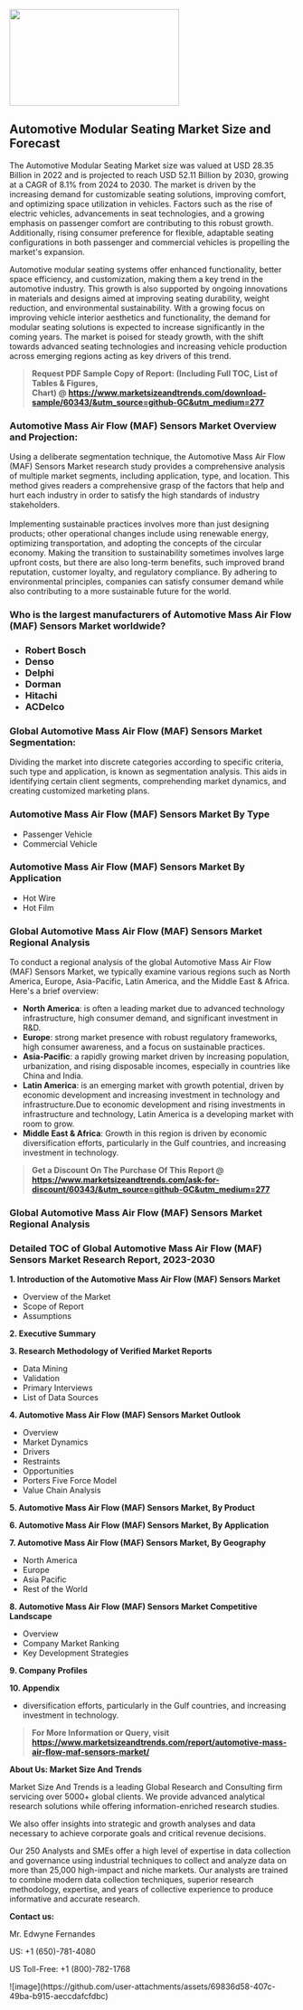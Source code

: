 <p><img class="alignnone size-medium wp-image-20088" src="https://ffe5etoiles.com/wp-content/uploads/2024/12/MST1-300x171.png" alt="" width="300" height="171" /></p><h2>Automotive Modular Seating Market Size and Forecast</h2><p>The Automotive Modular Seating Market size was valued at USD 28.35 Billion in 2022 and is projected to reach USD 52.11 Billion by 2030, growing at a CAGR of 8.1% from 2024 to 2030. The market is driven by the increasing demand for customizable seating solutions, improving comfort, and optimizing space utilization in vehicles. Factors such as the rise of electric vehicles, advancements in seat technologies, and a growing emphasis on passenger comfort are contributing to this robust growth. Additionally, rising consumer preference for flexible, adaptable seating configurations in both passenger and commercial vehicles is propelling the market's expansion.</p><p>Automotive modular seating systems offer enhanced functionality, better space efficiency, and customization, making them a key trend in the automotive industry. This growth is also supported by ongoing innovations in materials and designs aimed at improving seating durability, weight reduction, and environmental sustainability. With a growing focus on improving vehicle interior aesthetics and functionality, the demand for modular seating solutions is expected to increase significantly in the coming years. The market is poised for steady growth, with the shift towards advanced seating technologies and increasing vehicle production across emerging regions acting as key drivers of this trend.</p></p><blockquote id="" class=""><strong>Request PDF Sample Copy of Report: (Including Full TOC, List of Tables &amp; Figures, Chart)&nbsp;@&nbsp;<strong><a href="https://www.marketsizeandtrends.com/download-sample/60343/&utm_source=github-GC&utm_medium=277" target="_blank">https://www.marketsizeandtrends.com/download-sample/60343/&utm_source=github-GC&utm_medium=277</a></strong></strong></blockquote><h3 id="" class="">Automotive Mass Air Flow (MAF) Sensors Market&nbsp;Overview and Projection:</h3><p id="" class="">Using a deliberate segmentation technique, the Automotive Mass Air Flow (MAF) Sensors Market research study provides a comprehensive analysis of multiple market segments, including application, type, and location. This method gives readers a comprehensive grasp of the factors that help and hurt each industry in order to satisfy the high standards of industry stakeholders. <br /> <br />Implementing sustainable practices involves more than just designing products; other operational changes include using renewable energy, optimizing transportation, and adopting the concepts of the circular economy. Making the transition to sustainability sometimes involves large upfront costs, but there are also long-term benefits, such improved brand reputation, customer loyalty, and regulatory compliance. By adhering to environmental principles, companies can satisfy consumer demand while also contributing to a more sustainable future for the world.</p><h3 id="" class="">Who is the largest manufacturers of&nbsp;Automotive Mass Air Flow (MAF) Sensors Market worldwide?</h3><h3 class=""><p><ul><li>Robert Bosch </li><li> Denso </li><li> Delphi </li><li> Dorman </li><li> Hitachi </li><li> ACDelco</li></ul></p></h3><h3 id="" class="">Global&nbsp;Automotive Mass Air Flow (MAF) Sensors Market Segmentation:</h3><p id="" class="">Dividing the market into discrete categories according to specific criteria, such type and application, is known as segmentation analysis. This aids in identifying certain client segments, comprehending market dynamics, and creating customized marketing plans.</p><h3 id="" class="">Automotive Mass Air Flow (MAF) Sensors Market&nbsp;By Type</h3><p><p><ul><li>Passenger Vehicle </li><li> Commercial Vehicle</p></li></ul></p></p><h3 id="" class="">Automotive Mass Air Flow (MAF) Sensors Market&nbsp;By Application</h3><p class=""><p><ul><li>Hot Wire </li><li> Hot Film</li></ul></p></p><h3 id="" class="">Global Automotive Mass Air Flow (MAF) Sensors Market Regional Analysis</h3><p id="" class="">To conduct a regional analysis of the global Automotive Mass Air Flow (MAF) Sensors Market, we typically examine various regions such as North America, Europe, Asia-Pacific, Latin America, and the Middle East &amp; Africa. Here's a brief overview:</p><ul><li><strong>North America</strong>: is often a leading market due to advanced technology infrastructure, high consumer demand, and significant investment in R&amp;D.</li><li><strong>Europe</strong>: strong market presence with robust regulatory frameworks, high consumer awareness, and a focus on sustainable practices.</li><li><strong>Asia-Pacific</strong>: a rapidly growing market driven by increasing population, urbanization, and rising disposable incomes, especially in countries like China and India.</li><li><strong>Latin America</strong>: is an emerging market with growth potential, driven by economic development and increasing investment in technology and infrastructure.Due to economic development and rising investments in infrastructure and technology, Latin America is a developing market with room to grow.</li><li><strong>Middle East &amp; Africa</strong>: Growth in this region is driven by economic diversification efforts, particularly in the Gulf countries, and increasing investment in technology.</li></ul><blockquote id="" class=""><strong>Get a Discount On The Purchase Of This Report @ <strong><a href="https://www.marketsizeandtrends.com/ask-for-discount/60343/&utm_source=github-GC&utm_medium=277" target="_blank">https://www.marketsizeandtrends.com/ask-for-discount/60343/&utm_source=github-GC&utm_medium=277</a></strong></strong></blockquote><h3 id="" class="">Global Automotive Mass Air Flow (MAF) Sensors Market Regional Analysis</h3><h3 id="" class="">Detailed TOC of Global Automotive Mass Air Flow (MAF) Sensors Market Research Report, 2023-2030</h3><p id="" class=""><strong>1. Introduction of the Automotive Mass Air Flow (MAF) Sensors Market</strong></p><ul><li>Overview of the Market</li><li>Scope of Report</li><li>Assumptions</li></ul><p id="" class=""><strong>2. Executive Summary</strong></p><p id="" class=""><strong>3. Research Methodology of Verified Market Reports</strong></p><ul><li>Data Mining</li><li>Validation</li><li>Primary Interviews</li><li>List of Data Sources</li></ul><p id="" class=""><strong>4. Automotive Mass Air Flow (MAF) Sensors Market Outlook</strong></p><ul><li>Overview</li><li>Market Dynamics</li><li>Drivers</li><li>Restraints</li><li>Opportunities</li><li>Porters Five Force Model</li><li>Value Chain Analysis</li></ul><p id="" class=""><strong>5. Automotive Mass Air Flow (MAF) Sensors Market, By Product</strong></p><p id="" class=""><strong>6. Automotive Mass Air Flow (MAF) Sensors Market, By Application</strong></p><p id="" class=""><strong>7. Automotive Mass Air Flow (MAF) Sensors Market, By Geography</strong></p><ul><li>North America</li><li>Europe</li><li>Asia Pacific</li><li>Rest of the World</li></ul><p id="" class=""><strong>8. Automotive Mass Air Flow (MAF) Sensors Market Competitive Landscape</strong></p><ul><li>Overview</li><li>Company Market Ranking</li><li>Key Development Strategies</li></ul><p id="" class=""><strong>9. Company Profiles</strong></p><p id="" class=""><strong>10. Appendix</strong></p><ul><li>diversification efforts, particularly in the Gulf countries, and increasing investment in technology.</li></ul><blockquote id="" class=""><strong>For More Information or Query, visit <strong><strong><a href="https://www.marketsizeandtrends.com/report/automotive-mass-air-flow-maf-sensors-market/" target="_blank">https://www.marketsizeandtrends.com/report/automotive-mass-air-flow-maf-sensors-market/</a></strong></strong></strong></blockquote><p id="" class=""><strong>About Us: Market Size And Trends</strong></p><p id="" class="">Market Size And Trends is a leading Global Research and Consulting firm servicing over 5000+ global clients. We provide advanced analytical research solutions while offering information-enriched research studies.</p><p id="" class="">We also offer insights into strategic and growth analyses and data necessary to achieve corporate goals and critical revenue decisions.</p><p id="" class="">Our 250 Analysts and SMEs offer a high level of expertise in data collection and governance using industrial techniques to collect and analyze data on more than 25,000 high-impact and niche markets. Our analysts are trained to combine modern data collection techniques, superior research methodology, expertise, and years of collective experience to produce informative and accurate research.</p><p id="" class=""><strong>Contact us:</strong></p><p id="" class="">Mr. Edwyne Fernandes</p><p id="" class="">US: +1 (650)-781-4080</p><p id="" class="">US Toll-Free: +1 (800)-782-1768</p>
![image](https://github.com/user-attachments/assets/69836d58-407c-49ba-b915-aeccdafcfdbc)
